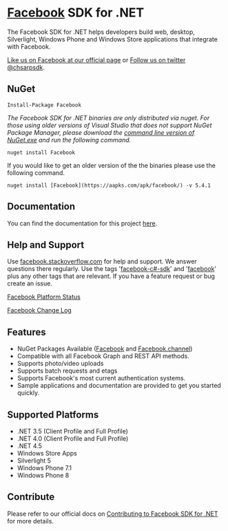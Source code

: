 # [Facebook](https://aapks.com/apk/facebook/) SDK for .NET
The Facebook SDK for .NET helps developers build web, desktop, Silverlight, Windows Phone and Windows Store applications that integrate with Facebook.

[Like us on Facebook at our official page](http://facebook.com/csharpsdk) or [Follow us on twitter @chsarpsdk](http://twitter.com/csharpsdk).

## NuGet

    Install-Package Facebook

*The Facebook SDK for .NET binaries are only distributed via nuget. For those using older versions of Visual Studio that
does not support NuGet Package Manager, please download the [command line version of NuGet.exe](http://nuget.codeplex.com/releases/view/58939) and run the following
command.*

    nuget install Facebook
    
If you would like to get an older version of the the binaries please use the following command.

    nuget install [Facebook](https://aapks.com/apk/facebook/) -v 5.4.1
    
## Documentation
You can find the documentation for this project [here](https://github.com/facebook-csharp-sdk/facebook-csharp-sdk.github.com/tree/master/docs).

## Help and Support
Use [facebook.stackoverflow.com](http://facebook.stackoverflow.com) for help and support. We answer questions there regularly. Use the tags '[facebook-c#-sdk](http://stackoverflow.com/questions/tagged/facebook-c%23-sdk)' and '[facebook](http://stackoverflow.com/questions/tagged/facebook)' plus any other tags that are relevant. If you have a feature request or bug create an issue.

[Facebook Platform Status](https://developers.facebook.com/live_status)

[Facebook Change Log](https://developers.facebook.com/docs/graph-api/changelog)

## Features
* NuGet Packages Available ([Facebook](http://nuget.org/packages/Facebook) and [Facebook.channel](http://nuget.org/packages/Facebook.channel))
* Compatible with all Facebook Graph and REST API methods.
* Supports photo/video uploads
* Supports batch requests and etags
* Supports Facebook's most current authentication systems.
* Sample applications and documentation are provided to get you started quickly.

## Supported Platforms
* .NET 3.5 (Client Profile and Full Profile)
* .NET 4.0 (Client Profile and Full Profile)
* .NET 4.5
* Windows Store Apps
* Silverlight 5
* Windows Phone 7.1
* Windows Phone 8
 
## Contribute

Please refer to our official docs on [Contributing to Facebook SDK for .NET](http://facebooksdk.net/docs/contribute) for more details.
